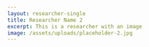 ```yaml
---
layout: researcher-single
title: Researcher Name 2
excerpt: This is a researcher with an image
image: /assets/uploads/placeholder-2.jpg
---
```


